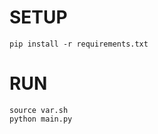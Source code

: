 # SETUP
```shell
pip install -r requirements.txt
```

# RUN
```shell
source var.sh
python main.py
``` 

